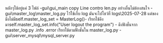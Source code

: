 หลักๆใช้อยู่แค่ 3 ไฟล์
-gui\gui_main copy Line contro len.py อย่างอื่นไม่ต้องสนใจ
-gui\master_log\master_log.py ไว้ใช้เก็บ log มันจะไปโชว์ที่ logs\2025-07-28 แต่ของมึงไม่มีself.master_log_set = MasterLog()- เรียกใช้ดึงมาself.master_log_set.info("User logout the program") - ดึงฟังชั่นจาก master_log.py .info .error เรียกใช้ตามฟังชั่นใน master_log.py
-gui\server_mysql\mysql_server.py
